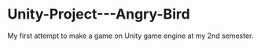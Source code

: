 # Unity-Project---Angry-Bird
My first attempt to make a game on Unity game engine at my 2nd semester.

